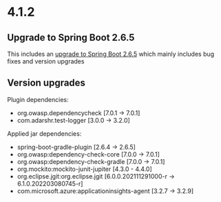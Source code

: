 # 4.1.2

## Upgrade to Spring Boot 2.6.5

This includes an [upgrade to Spring Boot 2.6.5](https://github.com/spring-projects/spring-boot/releases/tag/v2.6.5) which mainly includes bug fixes and version upgrades

## Version upgrades

Plugin dependencies:
- org.owasp.dependencycheck [7.0.1 -> 7.0.1]
- com.adarshr.test-logger [3.0.0 -> 3.2.0]

Applied jar dependencies:
- spring-boot-gradle-plugin [2.6.4 -> 2.6.5]
- org.owasp:dependency-check-core [7.0.0 -> 7.0.1]
- org.owasp:dependency-check-gradle [7.0.0 -> 7.0.1]
- org.mockito:mockito-junit-jupiter [4.3.0 - 4.4.0]
- org.eclipse.jgit:org.eclipse.jgit [6.0.0.202111291000-r -> 6.1.0.202203080745-r]
- com.microsoft.azure:applicationinsights-agent [3.2.7 -> 3.2.9]
